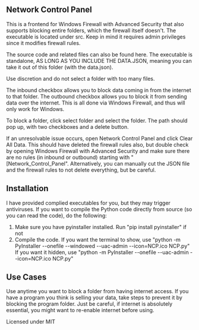 ## Network Control Panel

This is a frontend for Windows Firewall with Advanced Security that also supports blocking entire folders, which the firewall itself doesn't.
The executable is located under src. Keep in mind it requires admin privileges since it modifies firewall rules.

The source code and related files can also be found here. The executable is standalone, AS LONG AS YOU INCLUDE THE DATA.JSON, meaning you can take it out of this folder (with the data.json).

Use discretion and do not select a folder with too many files.

The inbound checkbox allows you to block data coming in from the internet to that folder. The outbound checkbox allows you to block it from sending data over the internet. This is all done via Windows Firewall, and thus will only work for Windows.

To block a folder, click select folder and select the folder. The path should pop up, with two checkboxes and a delete button.

If an unresolvable issue occurs, open Network Control Panel and click Clear All Data. This should have deleted the firewall rules also, but double check by opening Windows Firewall with Advanced Security and make sure there are no rules (in inbound or outbound) starting with "[Network_Control_Panel". Alternatively, you can manually cut the JSON file and the firewall rules to not delete everything, but be careful.

## Installation

I have provided complied executables for you, but they may trigger antiviruses. If you want to compile the Python code directly from source (so you can read the code), do the following:

1. Make sure you have pyinstaller installed. Run "pip install pyinstaller" if not
2. Compile the code. If you want the terminal to show, use "python -m PyInstaller --onefile --windowed --uac-admin --icon=NCP.ico NCP.py" If you want it hidden, use "python -m PyInstaller --onefile --uac-admin --icon=NCP.ico NCP.py"

## Use Cases

Use anytime you want to block a folder from having internet access. If you have a program you think is selling your data, take steps to prevent it by blocking the program folder. Just be careful, if internet is absolutely essential, you might want to re-enable internet before using.

Licensed under MIT




